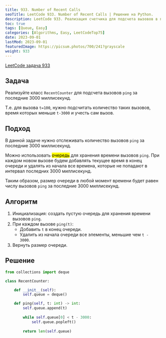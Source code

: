 ```yaml
---
title: 933. Number of Recent Calls
seoTitle: LeetCode 933. Number of Recent Calls | Решение на Python.
description: LeetCode 933. Реализация счетчика для подсчета вызовов в последние 3000 миллисекунд. Разбор задачи.
toc: true
tags: [Queue, Easy]
categories: [Algorithms, Easy, LeetCodeTop75]
date: 2023-09-01
lastMod: 2023-09-01
featuredImage: https://picsum.photos/700/241?grayscale
weight: 933
---
```


[LeetCode задача 933](<https://leetcode.com/problems/number-of-recent-calls/>)

## Задача

Реализуйте класс `RecentCounter` для подсчета вызовов `ping` за последние 3000 миллисекунд.

Т.е. для вызова `t=100`, нужно подсчитать количество таких вызовов, время которых меньше `t-3000` и учесть сам вызов.

## Подход

В данной задаче нужно отслеживать количество вызовов `ping` за последние 3000 миллисекунд.

Можно использовать <mark>очередь</mark> для хранения времени вызовов `ping`. При каждом новом вызове будем добавлять текущее время в конец очереди и удалять из начала все времена, которые не попадают в интервал последних 3000 миллисекунд.

Таким образом, размер очереди в любой момент времени будет равен числу вызовов `ping` за последние 3000 миллисекунд.

## Алгоритм

1. Инициализация: создать пустую очередь для хранения времени вызовов `ping`.
2. При каждом вызове `ping(t)`:
   - Добавить `t` в конец очереди.
   - Удалить из начала очереди все элементы, меньшие чем `t - 3000`.
3. Вернуть размер очереди.

## Решение

```python
from collections import deque

class RecentCounter:

    def __init__(self):
        self.queue = deque()

    def ping(self, t: int) -> int:
        self.queue.append(t)
        
        while self.queue[0] < t - 3000:
            self.queue.popleft()
        
        return len(self.queue)
```
